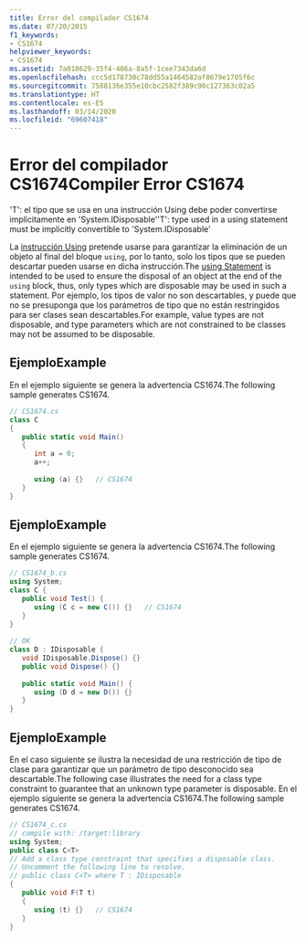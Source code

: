 ```yaml
---
title: Error del compilador CS1674
ms.date: 07/20/2015
f1_keywords:
- CS1674
helpviewer_keywords:
- CS1674
ms.assetid: 7a018629-35f4-406a-8a5f-1cee7343da6d
ms.openlocfilehash: ccc5d178730c78dd55a1464582af8679e1705f6c
ms.sourcegitcommit: 7588136e355e10cbc2582f389c90c127363c02a5
ms.translationtype: HT
ms.contentlocale: es-ES
ms.lasthandoff: 03/14/2020
ms.locfileid: "69607418"
---
```

# <a name="compiler-error-cs1674"></a><span data-ttu-id="d3cef-102">Error del compilador CS1674</span><span class="sxs-lookup"><span data-stu-id="d3cef-102">Compiler Error CS1674</span></span>
<span data-ttu-id="d3cef-103">'T': el tipo que se usa en una instrucción Using debe poder convertirse implícitamente en 'System.IDisposable'</span><span class="sxs-lookup"><span data-stu-id="d3cef-103">'T': type used in a using statement must be implicitly convertible to 'System.IDisposable'</span></span>  
  
 <span data-ttu-id="d3cef-104">La [instrucción Using](../keywords/using-statement.md) pretende usarse para garantizar la eliminación de un objeto al final del bloque `using`, por lo tanto, solo los tipos que se pueden descartar pueden usarse en dicha instrucción.</span><span class="sxs-lookup"><span data-stu-id="d3cef-104">The [using Statement](../keywords/using-statement.md) is intended to be used to ensure the disposal of an object at the end of the `using` block, thus, only types which are disposable may be used in such a statement.</span></span> <span data-ttu-id="d3cef-105">Por ejemplo, los tipos de valor no son descartables, y puede que no se presuponga que los parámetros de tipo que no están restringidos para ser clases sean descartables.</span><span class="sxs-lookup"><span data-stu-id="d3cef-105">For example, value types are not disposable, and type parameters which are not constrained to be classes may not be assumed to be disposable.</span></span>  
  
## <a name="example"></a><span data-ttu-id="d3cef-106">Ejemplo</span><span class="sxs-lookup"><span data-stu-id="d3cef-106">Example</span></span>  
 <span data-ttu-id="d3cef-107">En el ejemplo siguiente se genera la advertencia CS1674.</span><span class="sxs-lookup"><span data-stu-id="d3cef-107">The following sample generates CS1674.</span></span>  
  
```csharp  
// CS1674.cs  
class C  
{  
   public static void Main()  
   {  
      int a = 0;  
      a++;  
  
      using (a) {}   // CS1674  
   }  
}  
```  
  
## <a name="example"></a><span data-ttu-id="d3cef-108">Ejemplo</span><span class="sxs-lookup"><span data-stu-id="d3cef-108">Example</span></span>  
 <span data-ttu-id="d3cef-109">En el ejemplo siguiente se genera la advertencia CS1674.</span><span class="sxs-lookup"><span data-stu-id="d3cef-109">The following sample generates CS1674.</span></span>  
  
```csharp  
// CS1674_b.cs  
using System;  
class C {  
   public void Test() {  
      using (C c = new C()) {}   // CS1674  
   }  
}  
  
// OK  
class D : IDisposable {  
   void IDisposable.Dispose() {}  
   public void Dispose() {}  
  
   public static void Main() {  
      using (D d = new D()) {}  
   }  
}  
```  
  
## <a name="example"></a><span data-ttu-id="d3cef-110">Ejemplo</span><span class="sxs-lookup"><span data-stu-id="d3cef-110">Example</span></span>  
 <span data-ttu-id="d3cef-111">En el caso siguiente se ilustra la necesidad de una restricción de tipo de clase para garantizar que un parámetro de tipo desconocido sea descartable.</span><span class="sxs-lookup"><span data-stu-id="d3cef-111">The following case illustrates the need for a class type constraint to guarantee that an unknown type parameter is disposable.</span></span> <span data-ttu-id="d3cef-112">En el ejemplo siguiente se genera la advertencia CS1674.</span><span class="sxs-lookup"><span data-stu-id="d3cef-112">The following sample generates CS1674.</span></span>  
  
```csharp  
// CS1674_c.cs  
// compile with: /target:library  
using System;  
public class C<T>  
// Add a class type constraint that specifies a disposable class.  
// Uncomment the following line to resolve.  
// public class C<T> where T : IDisposable  
{  
   public void F(T t)  
   {  
      using (t) {}   // CS1674  
   }  
}  
```
